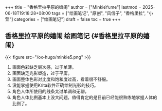 +++
title = "香格里拉平原的嬉闹"
author = ["MinkieYume"]
lastmod = 2025-06-18T19:18:28+08:00
tags = ["绘画笔记", "原创", "风信子", "香格里拉", "小萱"]
categories = ["绘画笔记"]
draft = false
toc = true
+++

## 香格里拉平原的嬉闹 <span class="tag"><span class="____">绘画笔记</span></span> {#香格里拉平原的嬉闹}

{{< figure src="/ox-hugo/minkie5.png" >}}

1.  画面色彩缺乏层次感，过于单薄。
2.  画面缺乏光影塑造，过于平庸。
3.  画面整体色彩对比度和饱和度过高，看着很不舒服。
4.  没能掌握使用Krita软件正确绘制光影的技巧。
5.  角色人体所使用的线条太过单调和无聊。
6.  角色人体比例基本上没大问题，值得肯定的是目前已经能很熟练地掌握人体的比例了。
